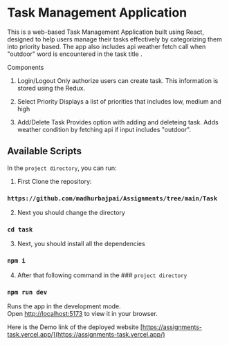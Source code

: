 # Task Management Application
This is a web-based Task Management Application built using React, designed to help users manage their tasks effectively by categorizing them into priority based. The app also includes api weather fetch call when "outdoor" word is encountered in the task title    .

Components
1. Login/Logout
Only authorize users can create task. This information is stored using the Redux.

2. Select Priority
Displays a list of priorities that includes low, medium and high

3. Add/Delete Task
Provides option with adding and deleteing task. Adds weather condition by fetching api if input includes "outdoor".


## Available Scripts

In the `project directory`, you can run:
1. First Clone the repository:
### `https://github.com/madhurbajpai/Assignments/tree/main/Task`
2. Next you should change the directory
### `cd task`
3. Next, you should install all the dependencies
### `npm i`
4. After that following command in the ### `project directory`
### `npm run dev`

Runs the app in the development mode.\
Open [http://localhost:5173](http://localhost:5173) to view it in your browser.

Here is the Demo link of the deployed website
[https://assignments-task.vercel.app/](https://assignments-task.vercel.app/)